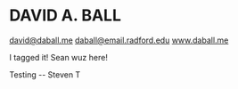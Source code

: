 # DAVID A. BALL

david@daball.me 
daball@email.radford.edu 
www.daball.me

I tagged it!  Sean wuz here!

Testing -- Steven T

